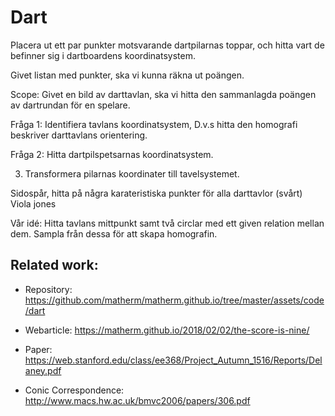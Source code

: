 ﻿# Dart

Placera ut ett par punkter motsvarande dartpilarnas toppar, och hitta vart de befinner sig i dartboardens koordinatsystem.

Givet listan med punkter, ska vi kunna räkna ut poängen.

Scope:
Givet en bild av darttavlan, ska vi hitta den sammanlagda poängen av dartrundan för en spelare.

Fråga 1:
Identifiera tavlans koordinatsystem, D.v.s hitta den homografi beskriver darttavlans orientering.

Fråga 2:
Hitta dartpilspetsarnas koordinatsystem.

3. Transformera pilarnas koordinater till tavelsystemet.

Sidospår, hitta på några karateristiska punkter för alla darttavlor (svårt)
Viola jones

Vår idé:
Hitta tavlans mittpunkt samt två circlar med ett given relation mellan dem. Sampla från dessa för att skapa homografin.


## Related work:
* Repository:
https://github.com/matherm/matherm.github.io/tree/master/assets/code/dart

* Webarticle: https://matherm.github.io/2018/02/02/the-score-is-nine/

* Paper:
https://web.stanford.edu/class/ee368/Project_Autumn_1516/Reports/Delaney.pdf

* Conic Correspondence:
http://www.macs.hw.ac.uk/bmvc2006/papers/306.pdf